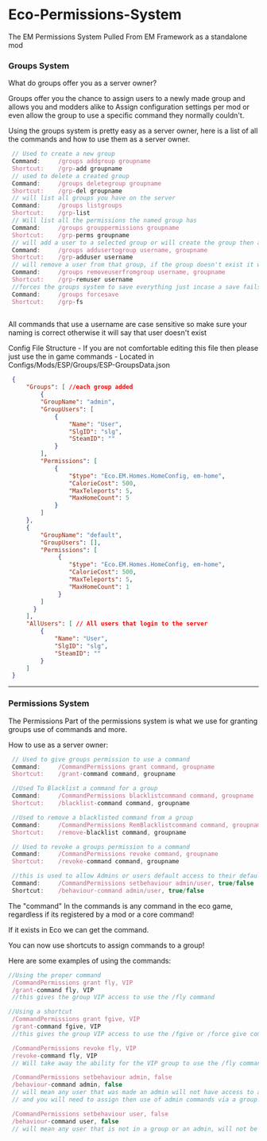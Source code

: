 # Eco-Permissions-System
The EM Permissions System Pulled From EM Framework as a standalone mod

### Groups System

What do groups offer you as a server owner?

Groups offer you the chance to assign users to a newly made group and allows you and modders alike to Assign configuration settings per mod or even allow the group to use a specific command they normally couldn't.

Using the groups system is pretty easy as a server owner, here is a list of all the commands and how to use them as a server owner.

            
```ts
 // Used to create a new group
 Command:     /groups addgroup groupname
 Shortcut:    /grp-add groupname
 // used to delete a created group
 Command:     /groups deletegroup groupname
 Shortcut:    /grp-del groupname
 // will list all groups you have on the server
 Command:     /groups listgroups
 Shortcut:    /grp-list
 // Will list all the permissions the named group has
 Command:     /groups grouppermissions groupname
 Shortcut:    /grp-perms groupname
 // will add a user to a selected group or will create the group then add the user too it
 Command:     /groups addusertogroup username, groupname
 Shortcut:    /grp-adduser username
 // will remove a user from that group, if the group doesn't exist it will tell you
 Command:     /groups removeuserfromgroup username, groupname
 Shortcut:    /grp-remuser username
 //forces the groups system to save everything just incase a save fails
 Command:     /groups forcesave
 Shortcut:    /grp-fs
                
```
    
All commands that use a username are case sensitive so make sure your naming is correct otherwise it will say that user doesn't exist

Config File Structure - If you are not comfortable editing this file then please just use the in game commands - Located in Configs/Mods/ESP/Groups/ESP-GroupsData.json

```json
 {
     "Groups": [ //each group added
         {
         "GroupName": "admin",
         "GroupUsers": [
             {
                 "Name": "User",
                 "SlgID": "slg",
                 "SteamID": ""
             }
         ],
         "Permissions": [
             {
                 "$type": "Eco.EM.Homes.HomeConfig, em-home",
                 "CalorieCost": 500,
                 "MaxTeleports": 5,
                 "MaxHomeCount": 5
             }
         ]
     },
     {
         "GroupName": "default",
         "GroupUsers": [],
         "Permissions": [
              {
                 "$type": "Eco.EM.Homes.HomeConfig, em-home",
                 "CalorieCost": 500,
                 "MaxTeleports": 5,
                 "MaxHomeCount": 1
              }
         ]
       }
     ],
     "AllUsers": [ // All users that login to the server
         {
             "Name": "User",
             "SlgID": "slg",
             "SteamID": ""
         }
     ]
 }
```                
---

### Permissions System

The Permissions Part of the permissions system is what we use for granting groups use of commands and more.

How to use as a server owner:

            
```ts
 // Used to give groups permission to use a command
 Command:     /CommandPermissions grant command, groupname
 Shortcut:    /grant-command command, groupname

 //Used To Blacklist a command for a group
 Command:     /CommandPermissions blacklistcommand command, groupname
 Shortcut:    /blacklist-command command, groupname

 //Used to remove a blacklisted command from a group
 Command:     /CommandPermissions RemBlacklistcommand command, groupname
 Shortcut:    /remove-blacklist command, groupname

 // Used to revoke a groups permission to a command
 Command:     /CommandPermissions revoke command, groupname
 Shortcut:    /revoke-command command, groupname

 //this is used to allow Admins or users default access to their default commands
 Command:     /CommandPermissions setbehaviour admin/user, true/false
 Shortcut:    /behaviour-command admin/user, true/false
```                

    
The "command" In the commands is any command in the eco game, regardless if its registered by a mod or a core command!

If it exists in Eco we can get the command.

You can now use shortcuts to assign commands to a group!

Here are some examples of using the commands:

                
```ts
//Using the proper command
 /CommandPermissions grant fly, VIP
 /grant-command fly, VIP
 //this gives the group VIP access to use the /fly command

//Using a shortcut
 /CommandPermissions grant fgive, VIP
 /grant-command fgive, VIP
 //this gives the group VIP access to use the /fgive or /force give command

 /CommandPermissions revoke fly, VIP 
 /revoke-command fly, VIP
 // Will take away the ability for the VIP group to use the /fly command

 /CommandPermissions setbehaviour admin, false 
 /behaviour-command admin, false
 // will mean any user that was made an admin will not have access to admin commands anymore
 // and you will need to assign then use of admin commands via a group.

 /CommandPermissions setbehaviour user, false 
 /behaviour-command user, false
 // will mean any user that is not in a group or an admin, will not be able to use any command witho
